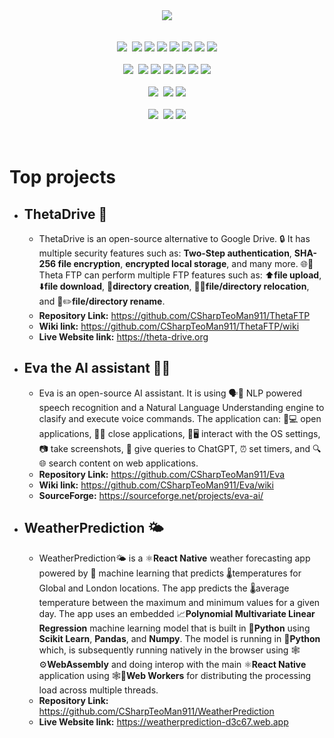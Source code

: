 


<div align="center">
  <img align="center" src="https://github.com/user-attachments/assets/05389c7f-25ab-432b-8dda-56332f2021ab"/>

  <div>
    <br/>
    <br/>
      <img src="https://img.shields.io/badge/Languages%3A%20-grey"/>&nbsp&nbsp<img src="https://img.shields.io/badge/c%23-gren"/> <img src="https://img.shields.io/badge/Python-yellow"/> <img src="https://img.shields.io/badge/Java-orange"/> <img src="https://img.shields.io/badge/JavaScript-red"/> <img src="https://img.shields.io/badge/SQL-blue"/> <img src="https://img.shields.io/badge/HTML-orange"/> <img src="https://img.shields.io/badge/XAML-dodgerblue"/>
  </div>
  
  <div>
    <br/>
    <img src="https://img.shields.io/badge/Frameworks%3A%20-white"/>&nbsp&nbsp<img src="https://img.shields.io/badge/React%20-dodgerblue"/> <img src="https://img.shields.io/badge/NodeJS%20-green"/> <img src="https://img.shields.io/badge/Blazor%20-violet"/> <img src="https://img.shields.io/badge/.NET%20Core%20-8A2BE2"/> <img src="https://img.shields.io/badge/WPF%20-blue"/> <img src="https://img.shields.io/badge/Windows%20Forms%20-blue"/>
  </div>

  <div>
    <br/>
    <img src="https://img.shields.io/badge/Databases%3A%20-blue"/>&nbsp&nbsp<img src="https://img.shields.io/badge/MySQL%20-dodgerblue"/> <img src="https://img.shields.io/badge/Firebase%20-red"/>
  </div>

  <div>
    <br/>
    <img src="https://img.shields.io/badge/Operating%20Systems%3A%20-yellow"/>&nbsp&nbsp<img src="https://img.shields.io/badge/Windows%20-dodgerblue"/> <img src="https://img.shields.io/badge/Linux%20-red"/>
  </div>
</div>

<br/>
<br/>

# Top projects

* ## ThetaDrive 📁
  * ThetaDrive is an open-source alternative to Google Drive. 🔒 It has multiple security features such as: **Two-Step authentication**, **SHA-256 file encryption**, **encrypted local storage**, and many more. 🌐📁Theta FTP can perform multiple FTP features such as: ⬆️**file upload**, ⬇️**file download**, 📁**directory creation**, 📁🔀**file/directory relocation**, and 📂✏️**file/directory rename**.
  * **Repository Link:** https://github.com/CSharpTeoMan911/ThetaFTP
  * **Wiki link:** https://github.com/CSharpTeoMan911/ThetaFTP/wiki
  * **Live Website link:** https://theta-drive.org

* ## Eva the AI assistant 🧠🤖
  * Eva is an open-source AI assistant. It is using 🗣️🤖 NLP powered speech recognition and a Natural Language Understanding engine to clasify and execute voice commands. The application can: 📲💻 open applications, 📱❌ close applications, 🔧🖥️ interact with the OS settings, 📷 take screenshots, 🤖 give queries to ChatGPT, ⏰ set timers, and 🔍🌐 search content on web applications. 
  * **Repository Link:** https://github.com/CSharpTeoMan911/Eva
  * **Wiki link:** https://github.com/CSharpTeoMan911/Eva/wiki
  * **SourceForge:** https://sourceforge.net/projects/eva-ai/
 
* ## WeatherPrediction 🌤️
  * WeatherPrediction🌤️ is a ⚛️**React Native** weather forecasting app powered by 🤖 machine learning that predicts 🌡️temperatures for Global and London locations. The app predicts the 🌡️average temperature between the maximum and minimum values for a given day. The app uses an embedded 📈**Polynomial Multivariate Linear Regression** machine learning model that is built in 🐍**Python** using **Scikit Learn**, **Pandas**, and **Numpy**. The model is running in 🐍**Python** which, is subsequently running natively in the browser using 🕸️⚙️**WebAssembly** and doing interop with the main ⚛️**React Native** application using 🕸️👷**Web Workers** for distributing the processing load across multiple threads.
  * **Repository Link:** https://github.com/CSharpTeoMan911/WeatherPrediction
  * **Live Website link:** https://weatherprediction-d3c67.web.app


